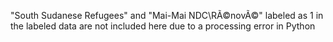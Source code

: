 "South Sudanese Refugees" and "Mai-Mai NDC\\RÃ©novÃ©" labeled as 1 in the labeled data are not included here due to a processing error in Python
